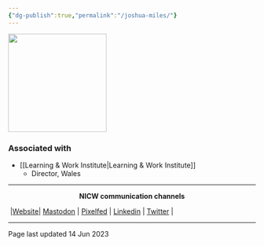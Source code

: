 ```yaml
---
{"dg-publish":true,"permalink":"/joshua-miles/"}
---
```



<img src="https://www.learningandwork.wales/wp-content/uploads/2023/04/138_Regional-Engagement-Event-2023-450x300.jpg?t=1684783868&ratio=1.5" height="200">

### Associated with
- [[Learning & Work Institute\|Learning & Work Institute]]
	- Director, Wales

***
<p style="text-align: center;font-weight:bold";>NICW communication channels</p>

󠁧 |[Website](https://nationalinfrastructurecommission.wales)| [Mastodon](https://toot.wales/@NICW) | [Pixelfed](https://pix.toot.wales/NICW) | [Linkedin](https://www.linkedin.com/company/26268509/) | [Twitter](https://twitter.com/InfraCommCymru) |
***
Page last updated 14 Jun 2023